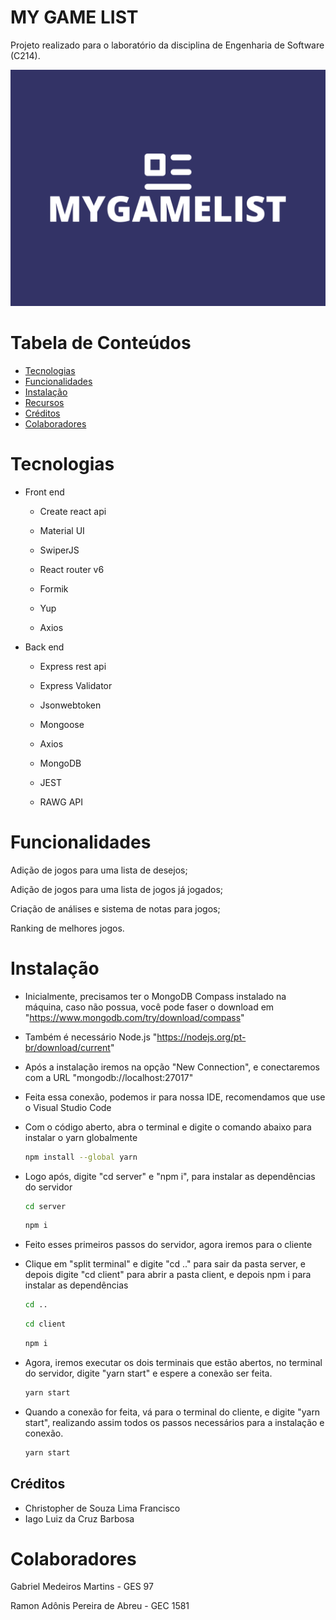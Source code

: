 # MY GAME LIST
Projeto realizado para o laboratório da disciplina de Engenharia de Software (C214).

![Imagem do Projeto](mygamelist-logo.png)

# Tabela de Conteúdos

- [Tecnologias](#tecnologias)
- [Funcionalidades](#funcionalidades)
- [Instalação](#instalação)
- [Recursos](#recursos)
- [Créditos](#créditos)
- [Colaboradores](#colaboradores)

# Tecnologias

- Front end
    - Create react api
  
    - Material UI
 
    - SwiperJS
      
    - React router v6
      
    - Formik
      
    - Yup
      
    - Axios

- Back end

    - Express rest api
      
    - Express Validator
      
    - Jsonwebtoken
      
    - Mongoose
      
    - Axios
      
    - MongoDB
      
    - JEST
      
    - RAWG API
  

# Funcionalidades


Adição de jogos para uma lista de desejos;

Adição de jogos para uma lista de jogos já jogados;

Criação de análises e sistema de notas para jogos;

Ranking de melhores jogos.

# Instalação

- Inicialmente, precisamos ter o MongoDB Compass instalado na máquina, caso não possua, você pode faser o download em "https://www.mongodb.com/try/download/compass"
- Também é necessário Node.js "https://nodejs.org/pt-br/download/current"
- Após a instalação iremos na opção "New Connection", e conectaremos com a URL "mongodb://localhost:27017"
- Feita essa conexão, podemos ir para nossa IDE, recomendamos que use o Visual Studio Code
- Com o código aberto, abra o terminal e digite o comando abaixo  para instalar o yarn globalmente
  
   ```sh
   npm install --global yarn
   ```
   
- Logo após, digite "cd server" e "npm i", para instalar as dependências do servidor
  
   ```sh
   cd server
   ```
   ```sh
   npm i
   ```
   
- Feito esses primeiros passos do servidor, agora iremos para o cliente
- Clique em "split terminal" e digite "cd .." para sair da pasta server, e depois digite "cd client" para abrir a pasta client, e depois npm i para instalar as dependências

   ```sh
   cd ..
   ```
   ```sh
   cd client
   ```
   ```sh
   npm i
   ```
   
- Agora, iremos executar os dois terminais que estão abertos, no terminal do servidor, digite "yarn start" e espere a conexão ser feita.
  
   ```sh
   yarn start
   ```
   
- Quando a conexão for feita, vá para o terminal do cliente, e digite "yarn start", realizando assim todos os passos necessários para a instalação e conexão.
  
   ```sh
   yarn start
   ```


## Créditos

- Christopher de Souza Lima Francisco
- Iago Luiz da Cruz Barbosa


# Colaboradores

Gabriel Medeiros Martins - GES 97

Ramon Adônis Pereira de Abreu - GEC 1581


